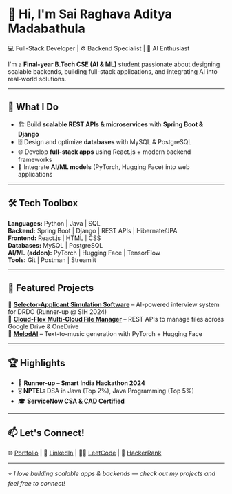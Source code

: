# 👋 Hi, I'm Sai Raghava Aditya Madabathula

💻 Full-Stack Developer | ⚙️ Backend Specialist | 🤖 AI Enthusiast  

I'm a **Final-year B.Tech CSE (AI & ML)** student passionate about designing scalable backends, building full-stack applications, and integrating AI into real-world solutions.  

---

## 🚀 What I Do  
- 🏗️ Build **scalable REST APIs & microservices** with **Spring Boot & Django**  
- 🗄️ Design and optimize **databases** with MySQL & PostgreSQL  
- 🌐 Develop **full-stack apps** using React.js + modern backend frameworks  
- 🤖 Integrate **AI/ML models** (PyTorch, Hugging Face) into web applications  

---

## 🛠️ Tech Toolbox  

**Languages:** Python | Java | SQL  
**Backend:** Spring Boot | Django | REST APIs | Hibernate/JPA  
**Frontend:** React.js | HTML | CSS  
**Databases:** MySQL | PostgreSQL  
**AI/ML (addon):** PyTorch | Hugging Face | TensorFlow  
**Tools:** Git | Postman | Streamlit  

---

## 📌 Featured Projects  

🔹 **[Selector-Applicant Simulation Software]([your_link_here](https://github.com/sairaghavaaditya/RecruitSmart-Web-Based-applicant-selector-simulation))** – AI-powered interview system for DRDO (Runner-up @ SIH 2024)  
🔹 **[Cloud-Flex Multi-Cloud File Manager]([your_link_here](https://github.com/sairaghavaaditya/CloudFlexMultiCloud-RestFulAPI-s))** – REST APIs to manage files across Google Drive & OneDrive  
🔹 **[MelodAI]([your_link_here](https://github.com/sairaghavaaditya/MelodAI-AI-based-Music-Composer))** – Text-to-music generation with PyTorch + Hugging Face  

---

## 🏆 Highlights  
- 🥈 **Runner-up – Smart India Hackathon 2024**  
- 🎖️ **NPTEL:** DSA in Java (Top 2%), Java Programming (Top 5%)  
- 🎓 **ServiceNow CSA & CAD Certified**  

---

## 📫 Let's Connect!  
🌐 [Portfolio](https://aditya-msr-portfolio.netlify.app/) | 💼 [LinkedIn](https://www.linkedin.com/in/sai-raghava-aditya-madabathula-924840259/)  | 🧑‍💻 [LeetCode](https://leetcode.com/u/22a31a4245) | 🎯 [HackerRank](https://www.hackerrank.com/profile/22A31A4245) 

---
⭐ *I love building scalable apps & backends — check out my projects and feel free to connect!*  
